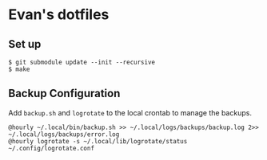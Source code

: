 # Evan's dotfiles

## Set up

```
$ git submodule update --init --recursive
$ make
```

## Backup Configuration

Add `backup.sh` and `logrotate` to the local crontab to manage the backups.

```
@hourly ~/.local/bin/backup.sh >> ~/.local/logs/backups/backup.log 2>> ~/.local/logs/backups/error.log
@hourly logrotate -s ~/.local/lib/logrotate/status ~/.config/logrotate.conf
```


